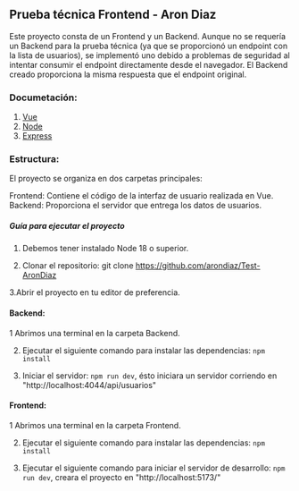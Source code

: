 ## Prueba técnica Frontend - Aron Diaz
Este proyecto consta de un Frontend y un Backend. Aunque no se requería un Backend para la prueba técnica (ya que se proporcionó un endpoint con la lista de usuarios), se implementó uno debido a problemas de seguridad al intentar consumir el endpoint directamente desde el navegador. El Backend creado proporciona la misma respuesta que el endpoint original.


### Documetación:

1. [Vue](https://vuejs.org/guide/introduction.html)
2. [Node](https://nodejs.org/es)
3. [Express](https://expressjs.com/en/guide/routing.html)

### Estructura:
El proyecto se organiza en dos carpetas principales:

Frontend: Contiene el código de la interfaz de usuario realizada en Vue.
Backend: Proporciona el servidor que entrega los datos de usuarios.

##### Guía para ejecutar el proyecto

1. Debemos tener instalado Node 18 o superior.

2. Clonar el repositorio:
git clone https://github.com/arondiaz/Test-AronDiaz

3.Abrir el proyecto en tu editor de preferencia.

#### Backend:

1 Abrimos una terminal en la carpeta Backend.

2. Ejecutar el siguiente comando para instalar las dependencias:
   `npm install`

3. Iniciar el servidor: `npm run dev`, ésto iniciara un servidor corriendo en "http://localhost:4044/api/usuarios"


#### Frontend:
1 Abrimos una terminal en la carpeta Frontend.

2. Ejecutar el siguiente comando para instalar las dependencias:
   `npm install`

3. Ejecutar el siguiente comando para iniciar el servidor de desarrollo:
   `npm run dev`, creara el proyecto en "http://localhost:5173/"

